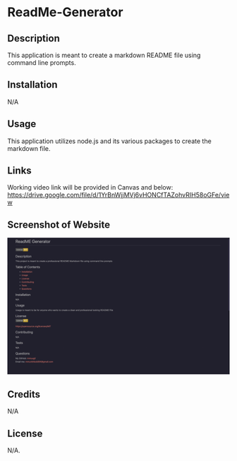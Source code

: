 # ReadMe-Generator

## Description

This application is meant to create a markdown README file using command line prompts.

## Installation

N/A

## Usage

This application utilizes node.js and its various packages to create the markdown file.

## Links

Working video link will be provided in Canvas and below:
https://drive.google.com/file/d/1YrBnWjjMVj6vHONCfTAZohvRIH58oGFe/view

## Screenshot of Website

![alt="Screenshot of working application"](./assets/screenshot/Screen%20Shot%202022-10-19%20at%2010.58.29%20PM.png)

## Credits

N/A

## License

N/A.
